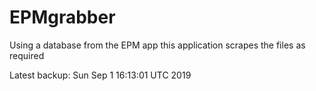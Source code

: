 # EPMgrabber
Using a database from the EPM app this application scrapes the files as required


Latest backup: Sun Sep 1 16:13:01 UTC 2019
